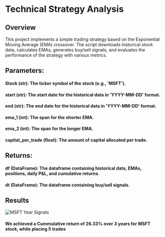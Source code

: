 
# Technical Strategy Analysis

## Overview
This project implements a simple trading strategy based on the Exponential Moving Average (EMA) crossover. The script downloads historical stock data, calculates EMAs, generates buy/sell signals, and evaluates the performance of the strategy with various metrics.



## Parameters:

#### Stock (str): The ticker symbol of the stock (e.g., 'MSFT').

#### start (str): The start date for the historical data in 'YYYY-MM-DD' format.

#### end (str): The end date for the historical data in 'YYYY-MM-DD' format.

#### ema_1 (int): The span for the shorter EMA.

#### ema_2 (int): The span for the longer EMA.

#### capital_per_trade (float): The amount of capital allocated per trade.
## Returns:

#### df (DataFrame): The dataframe containing historical data, EMAs, positions, daily P&L, and cumulative returns.

#### dt (DataFrame): The dataframe containing buy/sell signals.





## Results

![MSFT Year Signals](https://github.com/KesavP-01/EMA-Crossover-Strategy/assets/161378031/478a7385-1b2d-47e9-a989-5fca5b4abe87)

#### We achieved a Cummulative return of 26.33% over 3 years for MSFT stock, while placing 5 trades
